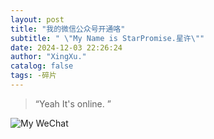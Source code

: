 ```yaml
---
layout: post
title: "我的微信公众号开通咯"
subtitle: " \"My Name is StarPromise.星许\""
date: 2024-12-03 22:26:24
author: "XingXu."
catalog: false
tags: -碎片
---
```


> “Yeah It's online. ”

![My WeChat](/img/in-post/241203/WeChat.png)

